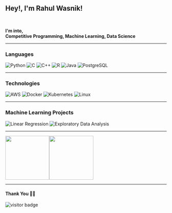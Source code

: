 <h2>Hey!, I'm Rahul Wasnik!</h2>
<br/>

**I'm into,**
<br/>
**Competitive Programming, Machine Learning, Data Science**

***********************************

### Languages

![Python](https://img.shields.io/badge/-Python-fff?&logo=python)
![C](https://img.shields.io/badge/-C-fff?&logo=C)
![C++](https://img.shields.io/badge/-C++-fff?&logo=c%2b%2b&logoColor=00599C)
![R](https://img.shields.io/badge/-R-fff?&logo=R&logoColor=ddc508)
![Java](https://img.shields.io/badge/-Java-fff?&logo=Java&logoColor=007396)
![PostgreSQL](https://img.shields.io/badge/-PostgreSQL-fff?&logo=PostgreSQL&logoColor=336791)

***********************************


### Technologies

![AWS](https://img.shields.io/badge/-AWS-fff?&logo=Amazon-AWS&logoColor=232F3E)
![Docker](https://img.shields.io/badge/-Docker-fff?&logo=Docker)
![Kubernetes](https://img.shields.io/badge/-Kubernetes-fff?&logo=Kubernetes)
![Linux](https://img.shields.io/badge/-Linux-fff?&logo=linux&logoColor=000)

***********************************

### Machine Learning Projects

![Linear Regression](https://github.com/FeurialBlack/Braintester)
![Exploratory Data Analysis](https://github.com/FeurialBlack/Retailer)


***********************************

<a href="https://www.adamalston.com/"><img height="137.3px" src="https://github-readme-stats.vercel.app/api?username=FeurialBlack&hide_title=true&hide_border=true&show_icons=true&include_all_commits=true&count_private=true&line_height=21&text_color=000&icon_color=000&bg_color=0,ea6161,ffc64d,fffc4d,52fa5a&theme=graywhite" /><!-- wi*quL3fcV --><img height="137.3px" src="https://github-readme-stats.vercel.app/api/top-langs/?username=FeurialBlack&hide=html&hide_title=true&hide_border=true&layout=compact&langs_count=7&exclude_repo=comp426&text_color=000&icon_color=fff&bg_color=0,52fa5a,4dfcff,c64dff&theme=graywhite" /></a>



***********************************

#### Thank You 🙏🏼

<p>
<img src="https://visitor-badge.laobi.icu/badge?page_id=FeurialBlack" alt="visitor badge"/>
</p>
